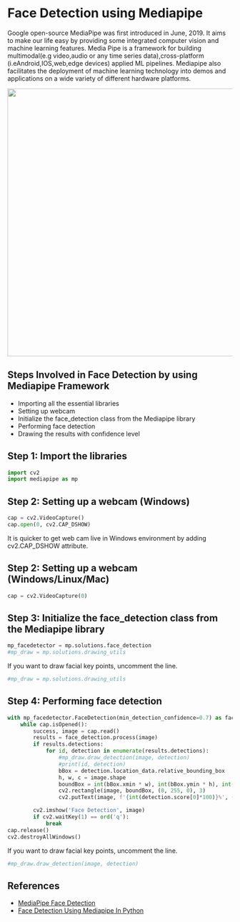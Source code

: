 # Face Detection using Mediapipe
Google open-source MediaPipe was first introduced in June, 2019. It aims to make our life easy by providing some integrated computer vision and machine learning features. Media Pipe is a framework for building multimodal(e.g video,audio or any time series data),cross-platform (i.eAndroid,IOS,web,edge devices) applied ML pipelines. Mediapipe also facilitates the deployment of machine learning technology into demos and applications on a wide variety of different hardware platforms.

<img src="https://user-images.githubusercontent.com/61585411/167342300-c86e6c67-e05c-435e-ac08-ad9dd897decd.jpg" width=600>

## Steps Involved in Face Detection by using Mediapipe Framework
- Importing all the essential libraries
- Setting up webcam
- Initialize the face_detection class from the Mediapipe library
- Performing face detection
- Drawing the results with confidence level

## Step 1: Import the libraries
```python
import cv2
import mediapipe as mp
```
## Step 2: Setting up a webcam (Windows)
```python
cap = cv2.VideoCapture()
cap.open(0, cv2.CAP_DSHOW)
```
It is quicker to get web cam live in Windows environment by adding cv2.CAP_DSHOW attribute.
## Step 2: Setting up a webcam (Windows/Linux/Mac)
```python
cap = cv2.VideoCapture(0)
```
## Step 3: Initialize the face_detection class from the Mediapipe library
```python
mp_facedetector = mp.solutions.face_detection
#mp_draw = mp.solutions.drawing_utils
```
If you want to draw facial key points, uncomment the line. 
```python
#mp_draw = mp.solutions.drawing_utils
```
## Step 4: Performing face detection
```python
with mp_facedetector.FaceDetection(min_detection_confidence=0.7) as face_detection:
    while cap.isOpened():
        success, image = cap.read()
        results = face_detection.process(image)
        if results.detections:
            for id, detection in enumerate(results.detections):
                #mp_draw.draw_detection(image, detection)
                #print(id, detection)
                bBox = detection.location_data.relative_bounding_box
                h, w, c = image.shape
                boundBox = int(bBox.xmin * w), int(bBox.ymin * h), int(bBox.width * w), int(bBox.height * h)
                cv2.rectangle(image, boundBox, (0, 255, 0), 3)
                cv2.putText(image, f'{int(detection.score[0]*100)}%', (boundBox[0], boundBox[1] - 20), cv2.FONT_HERSHEY_SIMPLEX, 0.5, (0,255,0), 2)

        cv2.imshow('Face Detection', image)
        if cv2.waitKey(1) == ord('q'):
            break
cap.release()
cv2.destroyAllWindows()
```
If you want to draw facial key points, uncomment the line. 
```python
#mp_draw.draw_detection(image, detection)
```
## References
- [MediaPipe Face Detection](https://google.github.io/mediapipe/solutions/face_detection.html)
- [Face Detection Using Mediapipe In Python](https://mlhive.com/2021/12/face-detection-using-mediapipe-in-python)
